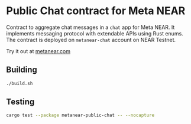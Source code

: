 # Public Chat contract for Meta NEAR

Contract to aggregate chat messages in a `chat` app for Meta NEAR.
It implements messaging protocol with extendable APIs using Rust enums.
The contract is deployed on `metanear-chat` account on NEAR Testnet.


Try it out at [metanear.com](https://metanear.com)

## Building

```bash
./build.sh
```

## Testing

```bash
cargo test --package metanear-public-chat -- --nocapture
```
